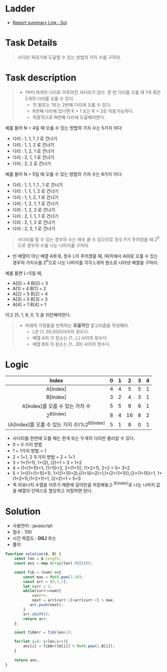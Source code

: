 # Ladder
* [Report summary Link : Sol](https://app.codility.com/demo/results/trainingKJUZG3-6XK/)

# Task Details
> 사디리 꼭대기에 도달할 수 있는 방법의 가지 수를 구하라.
# Task description
> * 1부터 N개의 다리로 이루어진 사다리가 있다. 한 번 다리를 오를 때 1개 혹은 2개의 다리를 오를 수 있다.
>     * 첫 발로는 1또는 2번째 다리에 오를 수 있다.
>     * K번째 다리에 있다면 K + 1 또는 K + 2로 이동가능하다.
>     * 최종적으로 N번째 다리에 도달해야한다.

예를 들어 N = 4일 때 오를 수 있는 방법의 가지 수는 5가지 이다:
* 다리 : 1, 1, 1 ,1 로 건너기
* 다리 : 1, 1, 2 로 건너기
* 다리 : 1, 2, 1  로 건너기
* 다리 : 2, 1, 1 로 건너기
* 다리 : 2, 2 로 건너기
  
예를 들어 N = 5일 때 오를 수 있는 방법의 가지 수는 8가지 이다:
* 다리 : 1, 1, 1 ,1 , 1 로 건너기
* 다리 : 1, 1, 1, 2 로 건너기
* 다리 : 1, 1, 2, 1  로 건너기
* 다리 : 1, 2, 1, 1  로 건너기
* 다리 : 1, 2, 2  로 건너기
* 다리 : 2, 1, 1, 1  로 건너기
* 다리 : 2, 1, 2 로 건너기
* 다리 : 2, 2, 1 로 건너기

> 사다리를 탈 수 있는 경우의 수는 매우 클 수 있으므로 정수 P가 주어졌을 때 2<sup>P</sup>으로 경우의 수를 나눈 나머지를 구하라.

* 빈 배열이 아닌 배열 A와 B, 정수 L이 주어졌을 때, I위치에서 A[I]로 오를 수 있는 경우의 가지수를 2<sup>P</sup>으로 나눈 나머지를 각각 L개의 원소로 나타낸 배열을 구하라. 

예를 들면 L=5일 때,
*    A[0] = 4   B[0] = 3
*    A[1] = 4   B[1] = 2
*    A[2] = 5   B[2] = 4
*    A[3] = 5   B[3] = 3
*    A[4] = 1   B[4] = 1
  
이고  [5, 1, 8, 0, 1] 을 리턴해야한다.

> * 아래의 가정들을 만족하는 **효율적인** 알고리즘을 작성해라.
>     * L은  [1..50,000]사이의 정수다.
>     * 배열 A의 각 원소는 [1...L] 사이의 정수다.
>     * 배열 B의 각 원소는 [1...30] 사이의 정수다.

# Logic
| Index | 0 | 1 | 2 | 3 | 4  |
| :--: | :--: |:--: | :--: |:--: | :--: |
| A[Index] | 4 | 4 | 5 | 5 | 1 |
| B[Index] | 3 | 2 | 4 | 3 | 1 |
| A[Index]를 오를 수 있는 가지 수 | 5 | 5 | 8 | 8 | 1 |
| 2<sup>B[Index]</sup> | 8 | 4 | 16 | 8 | 2 |
| (A[Index]를 오를 수 있는 가지 수)%2<sup>B[Index]</sup> | 5 | 1 | 8 | 0| 1 |
* 사다리를 한번에 오를 때는 한개 또는 두개의 다리만 올라갈 수 있다.
* 0 = 0 가지 방법
* 1 = 1가지 방법 = 1
* 2 = 1+1, 2 두가지 방법 = 2 = 1+1
* 3 = 1+(1+1), 1+(2), (2)+1 = 3 = 1+2
* 4 = (1+(1+1))+1, (1+1))+2, 2+(1+1)), (1+2+1), 2+2 = 5= 3+2
* 5 = 1+((1+(1+1))+1), 1+((1+1))+2),((1+1))+2)+1,1+(2+(1+1))),(2+(1+1)))+1, 1+(1+2+1),(1+2+1)+1, (2+2)+1 = 5+3
* 즉 피보나치 수열을 이루기 때문에 길이만큼 저장해놓고 <sup>B[Index]</sup>로 나눈 나머지 값을 배열의 인덱스로 할당하고 저장하면 된다.

# Solution 
* 사용언어 : javascript
* 점수 : 100
* 시간 복잡도 : **O(L)** 또는
* 풀이
```javascript
function solution(A, B) {
    const len = A.length;
    const ans = new Array(len).fill(0);

    const fib = (num) =>{
        const max = Math.pow(2,30);
        const arr = [0,1,1];
        let curr = 2;
        while(curr<=num){
            curr++;
            next = arr[curr-1]+arr[curr-2] % max;
           arr.push(next);
        }
        arr.shift();
        return arr;
    };

    const fibArr = fib(len+1);

    for(let i=0; i<len;i++){
        ans[i] = fibArr[A[i]] % Math.pow(2,B[i]);
    }
    
    return ans;
}
```
